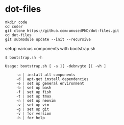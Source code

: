 # dot-files

    mkdir code
    cd code/
    git clone https://github.com:unusedPhD/dot-files.git
    cd dot-files
    git submodule update --init --recursive

setup various components with bootstrap.sh

    $ bootstrap.sh -h

    Usage: bootstrap.sh [ -a ][ -debnvgto ][ -vh ]

         -a | install all components
         -d | apt-get install dependencies
         -e | set up general environment
         -b | set up bash
         -f | set up fish
         -t | set up tmux
         -n | set up neovim
         -v | set up vim
         -g | set up git
         -v | for version
         -h | for help
